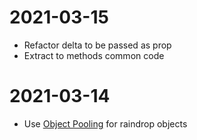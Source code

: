 # 2021-03-15

* Refactor delta to be passed as prop
* Extract to methods common code

# 2021-03-14

* Use [Object Pooling](https://github.com/libgdx/libgdx/wiki/Memory-management#object-pooling) for raindrop objects
